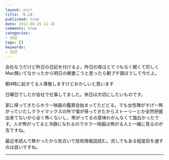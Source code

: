 ```yaml
---
layout: post
title: '6.24'
published: true
date: 2012-06-25 11:18
comments: true
categories:
- 日記
tags: []
keywords:
- 日記
---
```

会社なうだけど昨日の日記を付けるよ。昨日の夜はとてつもなく眠くて珍しくMac開いてなかったから明日の朝書こうと思ったら朝プチ寝ぼうして今だよ。

朝4時に起きてる人尊敬しますけどおかしいと思います

日曜日でしたが会社で仕事してました。休日は大切にしたいものです。

家に帰ってきたらホラー映画の鑑賞会始まってたビビる。でも女性陣がすげー怖がっていたしクライマックスの所で僕が帰ってきたからストーリーとか全然把握出来てないから全く怖くないし、怖がってるの意味わかんなくて面白かったです。人が怖がってると冷静になれるのでホラー映画は怖がる人と一緒に見るのが吉ですね。

最近本読んで無かったから気合いで技術情報誌読む。流しでもある程度目を通すのは良いですね。

---

